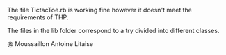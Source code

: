 The file TictacToe.rb is working fine however it doesn't meet the requirements of THP. 

The files in the lib folder correspond to a try divided into different classes.

@ Moussaillon Antoine Litaise
